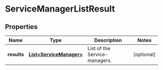 # ServiceManagerListResult

## Properties
Name | Type | Description | Notes
------------ | ------------- | ------------- | -------------
**results** | [**List&lt;ServiceManager&gt;**](ServiceManager.md) | List of the Service-managers. |  [optional]
